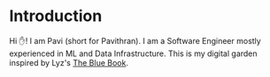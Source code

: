 # Introduction

Hi ✋! I am Pavi (short for Pavithran). I am a Software Engineer mostly experienced in ML and Data Infrastructure. This is my digital garden inspired by Lyz's [The Blue Book](https://lyz-code.github.io/blue-book/).

